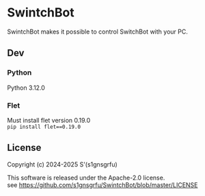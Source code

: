 # SwintchBot
SwintchBot makes it possible to control SwitchBot with your PC.  

## Dev
### Python
Python 3.12.0
### Flet
Must install flet version 0.19.0  
```pip install flet==0.19.0```

## License
Copyright (c) 2024-2025 S'(s1gnsgrfu)  

This software is released under the Apache-2.0 license.  
see https://github.com/s1gnsgrfu/SwintchBot/blob/master/LICENSE